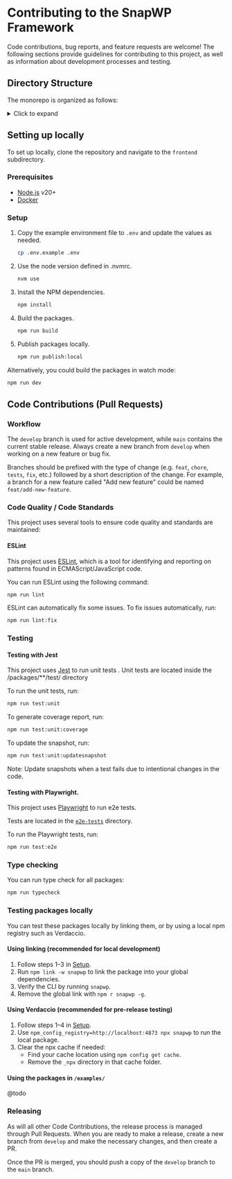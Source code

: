 # Contributing to the SnapWP Framework

Code contributions, bug reports, and feature requests are welcome! The following sections provide guidelines for contributing to this project, as well as information about development processes and testing.

## Directory Structure

The monorepo is organized as follows:

<details>
<summary> Click to expand </summary>

```log
│  # Repository files
├── .github/
│
│  # Verdaccio configuration for local package testing
├── .verdaccio/
│
│   # Global config files reused in multiple packages
├── config/
│   ├── .babelrc             # Babel config for transpiling unit test files
│   ├── .prettierrc.js       # Prettier config extending WordPress defaults
│   ├── jest.config.js       # Unit tests config
│   ├── playwright.config.js # E2E tests config. Any file with the name *.spec.ts will be considered as an E2E test
│   └── tsconfig.base.json   # A base Typescript config for all modules to inherit from
│
│  # Framework documentation
├── docs/
│
│  # Example implementations and starter templates
├── examples/
│   └── nextjs/starter/  # A basic Next.js starter template
│
│  # E2E tests using Playwright
├── e2e-tests/
│
│  # Contains all the modules (libraries and apps) for the project
├── packages/
│   ├── blocks          # Consumable WordPress blocks for frontend use
│   ├── codegen-config  # GraphQL code generation configuration
│   ├── core            # Core functionality shared by the SnapWP framework
│   ├── eslint-config   # Shared ESLint configuration for all packages
│   ├── next            # Utilities and frontend components for integrating with Next.js
│   ├── prettier-config # Shared Prettier configuration
│   └── query           # GraphQL queries for WordPress data fetching
│
├── .env.example   # Example .env file for local development. Copy this to .env and customize as needed
├── .eslintrc.json # Global ESLint configuration
├── DEVELOPMENT.md # 🎯 This file
├── package.json   # Global package.json for the monorepo.
└── tsconfig.json  # Global Typescript configuration
```

</details>

## Setting up locally

To set up locally, clone the repository and navigate to the `frontend` subdirectory.

### Prerequisites

-   [Node.js](https://nodejs.org/) v20+
-   [Docker](https://www.docker.com/)

### Setup

1. Copy the example environment file to `.env` and update the values as needed.

    ```bash
    cp .env.example .env
    ```

2. Use the node version defined in .nvmrc.

    ```bash
    nvm use
    ```

3. Install the NPM dependencies.

    ```bash
    npm install
    ```

4. Build the packages.

    ```bash
    npm run build
    ```

5. Publish packages locally.

    ```bash
    npm run publish:local
    ```

Alternatively, you could build the packages in watch mode:

```bash
npm run dev
```

## Code Contributions (Pull Requests)

### Workflow

The `develop` branch is used for active development, while `main` contains the current stable release. Always create a new branch from `develop` when working on a new feature or bug fix.

Branches should be prefixed with the type of change (e.g. `feat`, `chore`, `tests`, `fix`, etc.) followed by a short description of the change. For example, a branch for a new feature called "Add new feature" could be named `feat/add-new-feature`.

### Code Quality / Code Standards

This project uses several tools to ensure code quality and standards are maintained:

#### ESLint

This project uses [ESLint](https://eslint.org), which is a tool for identifying and reporting on patterns found in ECMAScript/JavaScript code.

You can run ESLint using the following command:

```bash
npm run lint
```

ESLint can automatically fix some issues. To fix issues automatically, run:

```bash
npm run lint:fix
```

### Testing

#### Testing with Jest

This project uses [Jest](https://jestjs.io/) to run unit tests
.
Unit tests are located inside the /packages/\*\*/test/ directory

To run the unit tests, run:

```bash
npm run test:unit
```

To generate coverage report, run:

```bash
npm run test:unit:coverage
```

To update the snapshot, run:

```bash
npm run test:unit:updatesnapshot
```

Note: Update snapshots when a test fails due to intentional changes in the code.

#### Testing with Playwright.

This project uses [Playwright](https://playwright.dev/) to run e2e tests.

Tests are located in the [`e2e-tests`](./e2e-tests) directory.

To run the Playwright tests, run:

```bash
npm run test:e2e
```

### Type checking

You can run type check for all packages:

```bash
npm run typecheck
```

### Testing packages locally

You can test these packages locally by linking them, or by using a local npm registry such as Verdaccio.

#### Using linking (recommended for local development)

1. Follow steps 1–3 in [Setup](#setup).
2. Run `npm link -w snapwp` to link the package into your global dependencies.
3. Verify the CLI by running `snapwp`.
4. Remove the global link with `npm r snapwp -g`.

#### Using Verdaccio (recommended for pre-release testing)

1. Follow steps 1–4 in [Setup](#setup).
2. Use `npm_config_registry=http://localhost:4873 npx snapwp` to run the local package.
3. Clear the npx cache if needed:
    - Find your cache location using `npm config get cache`.
    - Remove the `_npx` directory in that cache folder.

#### Using the packages in `/examples/`

@todo

### Releasing

As will all other Code Contributions, the release process is managed through Pull Requests. When you are ready to make a release, create a new branch from `develop` and make the necessary changes, and then create a PR.

Once the PR is merged, you should push a copy of the `develop` branch to the `main` branch.
